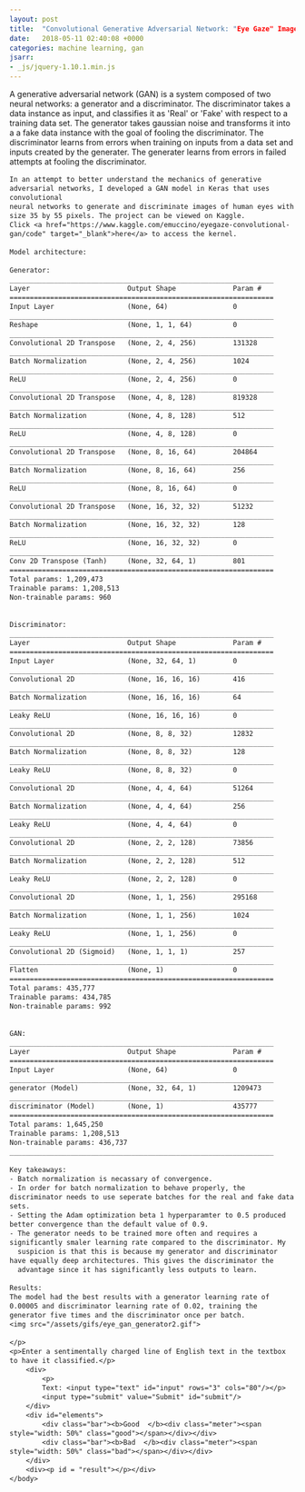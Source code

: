 ```yaml
---
layout: post
title:  "Convolutional Generative Adversarial Network: "Eye Gaze" Image Generator"
date:   2018-05-11 02:40:08 +0000
categories: machine learning, gan
jsarr:
- _js/jquery-1.10.1.min.js
---
```


<html>
    <body class = "post4">
    <p>A generative adversarial network (GAN) is a system composed of two neural networks: a generator and a discriminator. The discriminator
    takes a data instance as input, and classifies it as 'Real' or 'Fake' with respect to a training data set. The generator takes
    gaussian noise and transforms it into a a fake data instance with the goal of fooling the discriminator. The discriminator learns from
    errors when training on inputs from a data set and inputs created by the generater. The generater learns from errors in failed attempts
    at fooling the discriminator.
    
    In an attempt to better understand the mechanics of generative adversarial networks, I developed a GAN model in Keras that uses convolutional
    neural networks to generate and discriminate images of human eyes with size 35 by 55 pixels. The project can be viewed on Kaggle.
    Click <a href="https://www.kaggle.com/emuccino/eyegaze-convolutional-gan/code" target="_blank">here</a> to access the kernel.
    
    Model architecture:
    
    Generator:
    _________________________________________________________________
    Layer                        Output Shape              Param #   
    =================================================================
    Input Layer                  (None, 64)                0         
    _________________________________________________________________
    Reshape                      (None, 1, 1, 64)          0         
    _________________________________________________________________
    Convolutional 2D Transpose   (None, 2, 4, 256)         131328    
    _________________________________________________________________
    Batch Normalization          (None, 2, 4, 256)         1024      
    _________________________________________________________________
    ReLU                         (None, 2, 4, 256)         0         
    _________________________________________________________________
    Convolutional 2D Transpose   (None, 4, 8, 128)         819328    
    _________________________________________________________________
    Batch Normalization          (None, 4, 8, 128)         512       
    _________________________________________________________________
    ReLU                         (None, 4, 8, 128)         0         
    _________________________________________________________________
    Convolutional 2D Transpose   (None, 8, 16, 64)         204864    
    _________________________________________________________________
    Batch Normalization          (None, 8, 16, 64)         256       
    _________________________________________________________________
    ReLU                         (None, 8, 16, 64)         0         
    _________________________________________________________________
    Convolutional 2D Transpose   (None, 16, 32, 32)        51232     
    _________________________________________________________________
    Batch Normalization          (None, 16, 32, 32)        128       
    _________________________________________________________________
    ReLU                         (None, 16, 32, 32)        0         
    _________________________________________________________________
    Conv 2D Transpose (Tanh)     (None, 32, 64, 1)         801       
    =================================================================
    Total params: 1,209,473
    Trainable params: 1,208,513
    Non-trainable params: 960


    Discriminator:
    _________________________________________________________________
    Layer                        Output Shape              Param #   
    =================================================================
    Input Layer                  (None, 32, 64, 1)         0         
    _________________________________________________________________
    Convolutional 2D             (None, 16, 16, 16)        416       
    _________________________________________________________________
    Batch Normalization          (None, 16, 16, 16)        64        
    _________________________________________________________________
    Leaky ReLU                   (None, 16, 16, 16)        0         
    _________________________________________________________________
    Convolutional 2D             (None, 8, 8, 32)          12832     
    _________________________________________________________________
    Batch Normalization          (None, 8, 8, 32)          128       
    _________________________________________________________________
    Leaky ReLU                   (None, 8, 8, 32)          0         
    _________________________________________________________________
    Convolutional 2D             (None, 4, 4, 64)          51264     
    _________________________________________________________________
    Batch Normalization          (None, 4, 4, 64)          256       
    _________________________________________________________________
    Leaky ReLU                   (None, 4, 4, 64)          0         
    _________________________________________________________________
    Convolutional 2D             (None, 2, 2, 128)         73856     
    _________________________________________________________________
    Batch Normalization          (None, 2, 2, 128)         512       
    _________________________________________________________________
    Leaky ReLU                   (None, 2, 2, 128)         0         
    _________________________________________________________________
    Convolutional 2D             (None, 1, 1, 256)         295168    
    _________________________________________________________________
    Batch Normalization          (None, 1, 1, 256)         1024      
    _________________________________________________________________
    Leaky ReLU                   (None, 1, 1, 256)         0         
    _________________________________________________________________
    Convolutional 2D (Sigmoid)   (None, 1, 1, 1)           257       
    _________________________________________________________________
    Flatten                      (None, 1)                 0         
    =================================================================
    Total params: 435,777
    Trainable params: 434,785
    Non-trainable params: 992


    GAN:
    _________________________________________________________________
    Layer                        Output Shape              Param #   
    =================================================================
    Input Layer                  (None, 64)                0         
    _________________________________________________________________
    generator (Model)            (None, 32, 64, 1)         1209473   
    _________________________________________________________________
    discriminator (Model)        (None, 1)                 435777    
    =================================================================
    Total params: 1,645,250
    Trainable params: 1,208,513
    Non-trainable params: 436,737
    _________________________________________________________________

    Key takeaways:
    - Batch normalization is necassary of convergence.
    - In order for batch normalization to behave properly, the discriminator needs to use seperate batches for the real and fake data sets. 
    - Setting the Adam optimization beta 1 hyperparamter to 0.5 produced better convergence than the default value of 0.9.
    - The generator needs to be trained more often and requires a significantly smaler learning rate compared to the discriminator. My
      suspicion is that this is because my generator and discriminator have equally deep architectures. This gives the discriminator the
      advantage since it has significantly less outputs to learn.
      
    Results:
    The model had the best results with a generator learning rate of 0.00005 and discriminator learning rate of 0.02, training the generator five times and the discriminator once per batch.
    <img src="/assets/gifs/eye_gan_generator2.gif">

    </p>
    <p>Enter a sentimentally charged line of English text in the textbox to have it classified.</p>
        <div>
            <p>
            Text: <input type="text" id="input" rows="3" cols="80"/></p>
            <input type="submit" value="Submit" id="submit"/>
        </div>
        <div id="elements">
            <div class="bar"><b>Good  </b><div class="meter"><span style="width: 50%" class="good"></span></div></div>
            <div class="bar"><b>Bad  </b><div class="meter"><span style="width: 50%" class="bad"></span></div></div>
        </div>
        <div><p id = "result"></p></div>
    </body>
</html>
